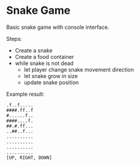 # Snake Game
Basic snake game with console interface.

Steps:
- Create a snake
- Create a food container
- while snake is not dead
    - let player change snake movement direction
    - let snake grow in size
    - update snake position

Example result:
```text
.f..f.....
####.ff..f
#......f..
####....f.
##.#.ff...
..##..f...
..........
..........
..........
..........
[UP, RIGHT, DOWN]
```